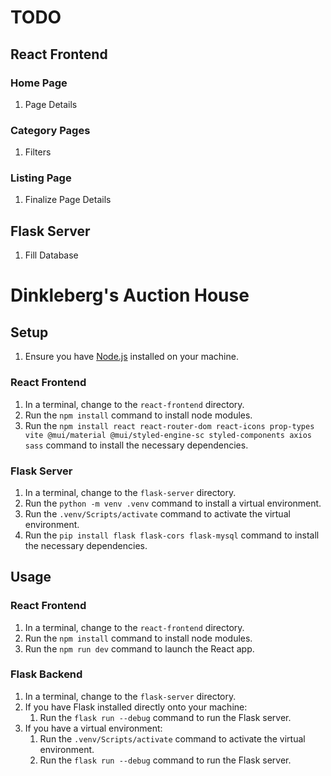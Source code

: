 # TODO

## React Frontend

### Home Page
1. Page Details

### Category Pages
1. Filters

### Listing Page
1. Finalize Page Details

## Flask Server
1. Fill Database

# Dinkleberg's Auction House

## Setup
1. Ensure you have [Node.js](https://nodejs.org/en/download) installed on your machine.

### React Frontend
1. In a terminal, change to the `react-frontend` directory.
2. Run the `npm install` command to install node modules.
3. Run the `npm install react react-router-dom react-icons prop-types vite @mui/material @mui/styled-engine-sc styled-components axios sass` command to install the necessary dependencies.

### Flask Server
1. In a terminal, change to the `flask-server` directory.
2. Run the `python -m venv .venv` command to install a virtual environment.
3. Run the `.venv/Scripts/activate` command to activate the virtual environment.
4. Run the `pip install flask flask-cors flask-mysql` command to install the necessary dependencies.

## Usage

### React Frontend
1. In a terminal, change to the `react-frontend` directory.
2. Run the `npm install` command to install node modules.
3. Run the `npm run dev` command to launch the React app.

### Flask Backend
1. In a terminal, change to the `flask-server` directory.
2. If you have Flask installed directly onto your machine:
    1. Run the `flask run --debug` command to run the Flask server.
3. If you have a virtual environment:
    1. Run the `.venv/Scripts/activate` command to activate the virtual environment.
    2. Run the `flask run --debug` command to run the Flask server.
